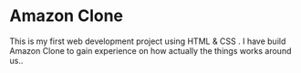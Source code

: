 # Amazon Clone
This is my first web development project using HTML &amp; CSS . I have build Amazon Clone to gain experience on how actually the things works around us..

